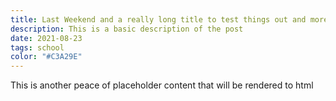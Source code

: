```yaml
---
title: Last Weekend and a really long title to test things out and more text yesssss
description: This is a basic description of the post
date: 2021-08-23
tags: school
color: "#C3A29E"
---
```

This is another peace of  placeholder content that will be rendered to html